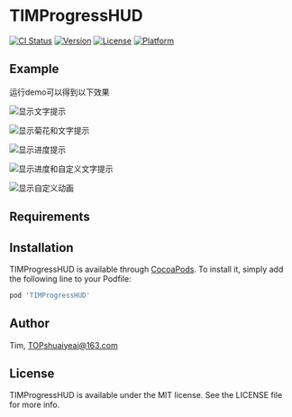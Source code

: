 # TIMProgressHUD

[![CI Status](https://img.shields.io/travis/Tim/TIMProgressHUD.svg?style=flat)](https://travis-ci.org/Tim/TIMProgressHUD)
[![Version](https://img.shields.io/cocoapods/v/TIMProgressHUD.svg?style=flat)](https://cocoapods.org/pods/TIMProgressHUD)
[![License](https://img.shields.io/cocoapods/l/TIMProgressHUD.svg?style=flat)](https://cocoapods.org/pods/TIMProgressHUD)
[![Platform](https://img.shields.io/cocoapods/p/TIMProgressHUD.svg?style=flat)](https://cocoapods.org/pods/TIMProgressHUD)

## Example

运行demo可以得到以下效果

![显示文字提示](https://github.com/BearLatte/TIMProgressHUD/blob/master/ExampleImages/showText.gif)

![显示菊花和文字提示](https://github.com/BearLatte/TIMProgressHUD/blob/master/ExampleImages/showIndicatorMessage.gif)

![显示进度提示](https://github.com/BearLatte/TIMProgressHUD/blob/master/ExampleImages/showProgress.gif)

![显示进度和自定义文字提示](https://github.com/BearLatte/TIMProgressHUD/blob/master/ExampleImages/showProgressText.gif)

![显示自定义动画](https://github.com/BearLatte/TIMProgressHUD/blob/master/ExampleImages/showCustomIndicator.gif)

## Requirements

## Installation

TIMProgressHUD is available through [CocoaPods](https://cocoapods.org). To install
it, simply add the following line to your Podfile:

```ruby
pod 'TIMProgressHUD'
```

## Author

Tim, TOPshuaiyeai@163.com

## License

TIMProgressHUD is available under the MIT license. See the LICENSE file for more info.
